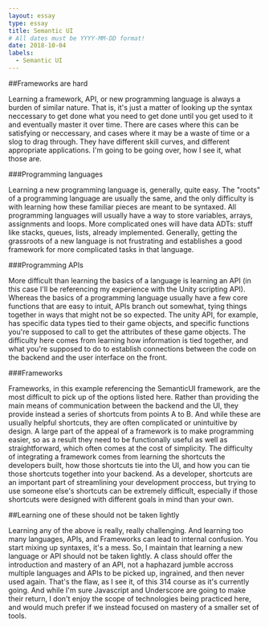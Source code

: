 ```yaml
---
layout: essay
type: essay
title: Semantic UI
# All dates must be YYYY-MM-DD format!
date: 2018-10-04
labels:
  - Semantic UI
---
```


##Frameworks are hard

Learning a framework, API, or new programming language is always a burden of similar nature. That is, it's just a matter of looking up the syntax neccessary to get done what you need to get done until you get used to it and eventually master it over time. There are cases where this can be satisfying or neccessary, and cases where it may be a waste of time or a slog to drag through. They have different skill curves, and different appropriate applications. I'm going to be going over, how I see it, what those are.

###Programming languages

Learning a new programming language is, generally, quite easy. The "roots" of a programming language are usually the same, and the only difficulty is with learning how these familiar pieces are meant to be syntaxed. All programming languages will usually have a way to store variables, arrays, assignments and loops. More complicated ones will have data ADTs: stuff like stacks, queues, lists, already implemented. Generally, getting the grassroots of a new language is not frustrating and establishes a good framework for more complicated tasks in that language.

###Programming APIs

More difficult than learning the basics of a language is learning an API (in this case I'll be referencing my experience with the Unity scripting API). Whereas the basics of a programming language usually have a few core functions that are easy to intuit, APIs branch out somewhat, tying things together in ways that might not be so expected. The unity API, for example, has specific data types tied to their game objects, and specific functions you're supposed to call to get the attributes of these game objects. The difficulty here comes from learning how information is tied together, and what you're supposed to do to establish connections between the code on the backend and the user interface on the front.

###Frameworks

Frameworks, in this example referencing the SemanticUI framework, are the most difficult to pick up of the options listed here. Rather than providing the main means of communication between the backend and the UI, they provide instead a series of shortcuts from points A to B. And while these are usually helpful shortcuts, they are often complicated or unintuitive by design. A large part of the appeal of a framework is to make programming easier, so as a result they need to be functionally useful as well as straightforward, which often comes at the cost of simplicity. The difficulty of integrating a framework comes from learning the shortcuts the developers built, how those shortcuts tie into the UI, and how you can tie those shortcuts together into your backend. As a developer, shortcuts are an important part of streamlining your development proccess, but trying to use someone else's shortcuts can be extremely difficult, especially if those shortcuts were designed with different goals in mind than your own.

##Learning one of these should not be taken lightly

Learning any of the above is really, really challenging. And learning too many languages, APIs, and Frameworks can lead to internal confusion. You start mixing up syntaxes, it's a mess. So, I maintain that learning a new language or API should not be taken lightly. A class should offer the introduction and mastery of an API, not a haphazard jumble accross multiple languages and APIs to be picked up, ingrained, and then never used again. That's the flaw, as I see it, of this 314 course as it's currently going. And while I'm sure Javascript and Underscore are going to make their return, I don't enjoy the scope of technologies being practiced here, and would much prefer if we instead focused on mastery of a smaller set of tools.

